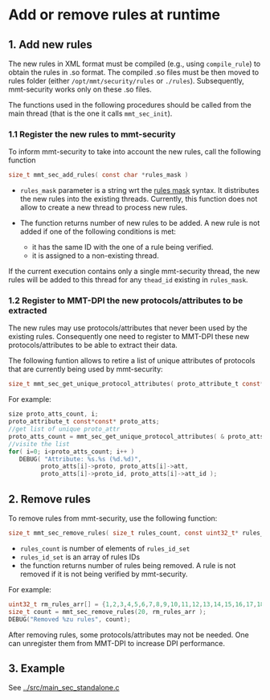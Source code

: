 # Add or remove rules at runtime

## 1. Add new rules
The new rules in XML format must be compiled (e.g., using `compile_rule`) to obtain the rules in .so format.
The compiled .so files must be then moved to rules folder (either `/opt/mmt/security/rules` or `./rules`).
Subsequently, mmt-security works only on these .so files.


The functions used in the following procedures should be called from the main thread (that is the one it calls `mmt_sec_init`).

### 1.1 Register the new rules to mmt-security
To inform mmt-security to take into account the new rules, call the following function

```C
size_t mmt_sec_add_rules( const char *rules_mask )
```

- `rules_mask` parameter is a string wrt the [rules mask](./rules_mask.md) syntax. It distributes the new rules into the existing threads. 
Currently, this function does not allow to create a new thread to process new rules.

-  The function returns number of new rules to be added. A new rule is not added if one of the following conditions is met:

    - it has the same ID with the one of a rule being verified.
    - it is assigned to a non-existing thread.
    
If the current execution contains only a single mmt-security thread, the new rules will be added to this thread for any `thead_id` existing in `rules_mask`.

### 1.2 Register to MMT-DPI the new protocols/attributes to be extracted
The new rules may use protocols/attributes that never been used by the existing rules.
Consequently one need to register to MMT-DPI these new protocols/attributes to be able to extract their data.

The following funtion allows to retire a list of unique attributes of protocols that are currently being used by mmt-security:

```C
size_t mmt_sec_get_unique_protocol_attributes( proto_attribute_t const*const** proto_atts_array );
```

For example:

```C
size proto_atts_count, i;
proto_attribute_t const*const* proto_atts;
//get list of unique proto_attr
proto_atts_count = mmt_sec_get_unique_protocol_attributes( & proto_atts );
//visite the list
for( i=0; i<proto_atts_count; i++ )
   DEBUG( "Attribute: %s.%s (%d.%d)",
         proto_atts[i]->proto, proto_atts[i]->att,
         proto_atts[i]->proto_id, proto_atts[i]->att_id );
```

## 2. Remove rules

To remove rules from mmt-security, use the following function:

```C
size_t mmt_sec_remove_rules( size_t rules_count, const uint32_t* rules_id_set );
```

- `rules_count` is number of elements of `rules_id_set`
- `rules_id_set` is an array of rules IDs
- the function returns number of rules being removed.
A rule is not removed if it is not being verified by mmt-security.

For example:

```C
uint32_t rm_rules_arr[] = {1,2,3,4,5,6,7,8,9,10,11,12,13,14,15,16,17,18,19,20};
size_t count = mmt_sec_remove_rules(20, rm_rules_arr );
DEBUG("Removed %zu rules", count);
```

After removing rules, some protocols/attributes may not be needed. One can unregister them from MMT-DPI to increase DPI performance.

## 3. Example

See [../src/main_sec_standalone.c](../src/main_sec_standalone.c)